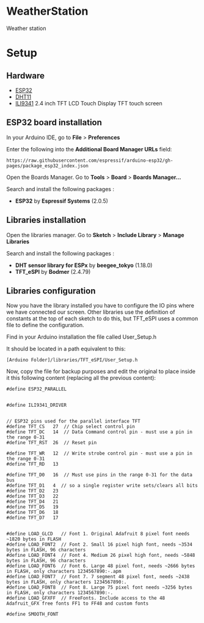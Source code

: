 # WeatherStation
Weather station 


# Setup

## Hardware

- [ESP32](https://www.az-delivery.de/en/products/esp32-developmentboard)
- [DHT11](https://www.az-delivery.de/en/products/5-x-dht11-temperatursensor)
- [ILI9341](https://www.az-delivery.de/en/products/2-4-tft-lcd-touch-display) 2.4 inch TFT LCD Touch Display TFT touch screen 

## ESP32 board installation

In your Arduino IDE, go to **File** > **Preferences**

Enter the following into the **Additional Board Manager URLs** field:

``https://raw.githubusercontent.com/espressif/arduino-esp32/gh-pages/package_esp32_index.json``

Open the Boards Manager. Go to **Tools** > **Board** > **Boards Manager…**

Search and install the following packages :
 - **ESP32** by **Espressif Systems** (2.0.5)

## Libraries installation

Open the libraries manager. Go to **Sketch** > **Include Library** > **Manage Libraries**

Search and install the following packages : 

 - **DHT sensor library for ESPx** by **beegee_tokyo** (1.18.0)
 - **TFT_eSPI** by **Bodmer** (2.4.79)

## Libraries configuration

Now you have the library installed you have to configure the IO pins where we have connected our screen. Other libraries use the definition of constants at the top of each sketch to do this, but TFT_eSPI uses a common file to define the configuration.

Find in your Arduino installation the file called User_Setup.h

It should be located in a path equivalent to this:

``[Arduino Folder]/libraries/TFT_eSPI/User_Setup.h``

Now, copy the file for backup purposes and edit the original to place inside it this following content (replacing all the previous content):

```
#define ESP32_PARALLEL


#define ILI9341_DRIVER


// ESP32 pins used for the parallel interface TFT
#define TFT_CS   27  // Chip select control pin
#define TFT_DC   14  // Data Command control pin - must use a pin in the range 0-31
#define TFT_RST  26  // Reset pin

#define TFT_WR   12  // Write strobe control pin - must use a pin in the range 0-31
#define TFT_RD   13

#define TFT_D0   16  // Must use pins in the range 0-31 for the data bus
#define TFT_D1   4  // so a single register write sets/clears all bits
#define TFT_D2   23
#define TFT_D3   22
#define TFT_D4   21
#define TFT_D5   19
#define TFT_D6   18
#define TFT_D7   17


#define LOAD_GLCD   // Font 1. Original Adafruit 8 pixel font needs ~1820 bytes in FLASH
#define LOAD_FONT2  // Font 2. Small 16 pixel high font, needs ~3534 bytes in FLASH, 96 characters
#define LOAD_FONT4  // Font 4. Medium 26 pixel high font, needs ~5848 bytes in FLASH, 96 characters
#define LOAD_FONT6  // Font 6. Large 48 pixel font, needs ~2666 bytes in FLASH, only characters 1234567890:-.apm
#define LOAD_FONT7  // Font 7. 7 segment 48 pixel font, needs ~2438 bytes in FLASH, only characters 1234567890:.
#define LOAD_FONT8  // Font 8. Large 75 pixel font needs ~3256 bytes in FLASH, only characters 1234567890:-.
#define LOAD_GFXFF  // FreeFonts. Include access to the 48 Adafruit_GFX free fonts FF1 to FF48 and custom fonts

#define SMOOTH_FONT
```